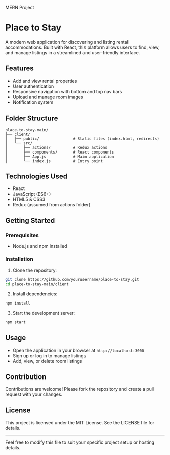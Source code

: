 MERN Project

# Place to Stay

A modern web application for discovering and listing rental accommodations. Built with React, this platform allows users to find, view, and manage listings in a streamlined and user-friendly interface.

## Features

- Add and view rental properties
- User authentication
- Responsive navigation with bottom and top nav bars
- Upload and manage room images
- Notification system

## Folder Structure

```
place-to-stay-main/
├── client/
│   ├── public/               # Static files (index.html, redirects)
│   └── src/
│       ├── actions/          # Redux actions
│       ├── components/       # React components
│       ├── App.js            # Main application
│       └── index.js          # Entry point
```

## Technologies Used

- React
- JavaScript (ES6+)
- HTML5 & CSS3
- Redux (assumed from actions folder)

## Getting Started

### Prerequisites

- Node.js and npm installed

### Installation

1. Clone the repository:

```bash
git clone https://github.com/yourusername/place-to-stay.git
cd place-to-stay-main/client
```

2. Install dependencies:

```bash
npm install
```

3. Start the development server:

```bash
npm start
```

## Usage

- Open the application in your browser at `http://localhost:3000`
- Sign up or log in to manage listings
- Add, view, or delete room listings

## Contribution

Contributions are welcome! Please fork the repository and create a pull request with your changes.

## License

This project is licensed under the MIT License. See the LICENSE file for details.

---

Feel free to modify this file to suit your specific project setup or hosting details.
